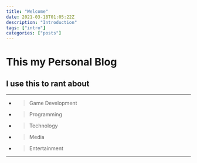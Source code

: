 ```yaml
---
title: "Welcome"
date: 2021-03-18T01:05:22Z
description: "Introduction"
tags: ["intro"]
categories: ["posts"]
---
```

# This my Personal Blog
## I use this to rant about
---

- >Game Development
- >Programming
- >Technology
- >Media
- >Entertainment
---
